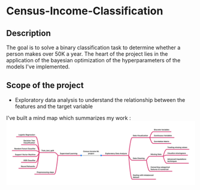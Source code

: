 # Census-Income-Classification

## Description

The goal is to solve a binary classification task to determine whether a person makes over 50K a year. The heart of the project lies in the application of the bayesian optimization of the hyperparameters of the models I've implemented.
 
 ## Scope of the project 
 
 * Exploratory data analysis to understand the relationship between the features and the target variable

I've built a mind map which summarizes my work :
![mind_map](Images/mind_map.jpg)
